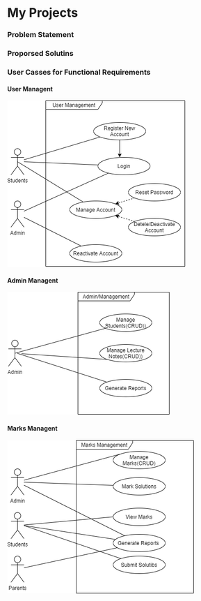 # My Projects 

### Problem Statement 

### Proporsed Solutins 

### User Casses for Functional Requirements

#### User Managent

![](usercases/UserM.png)

#### Admin Managent

![](usercases/admin.png)
#### Marks Managent

![](usercases/marksM.png)
